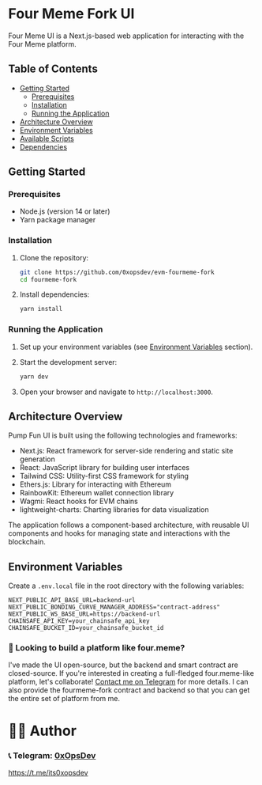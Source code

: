 # Four Meme Fork UI

Four Meme UI is a Next.js-based web application for interacting with the Four Meme platform.

## Table of Contents

- [Getting Started](#getting-started)
  - [Prerequisites](#prerequisites)
  - [Installation](#installation)
  - [Running the Application](#running-the-application)
- [Architecture Overview](#architecture-overview)
- [Environment Variables](#environment-variables)
- [Available Scripts](#available-scripts)
- [Dependencies](#dependencies)


## Getting Started

### Prerequisites

- Node.js (version 14 or later)
- Yarn package manager

### Installation

1. Clone the repository:
   ```bash
   git clone https://github.com/0xopsdev/evm-fourmeme-fork
   cd fourmeme-fork
   ```

2. Install dependencies:
   ```bash
   yarn install
   ```

### Running the Application

1. Set up your environment variables (see [Environment Variables](#environment-variables) section).

2. Start the development server:
   ```bash
   yarn dev
   ```

3. Open your browser and navigate to `http://localhost:3000`.

## Architecture Overview

Pump Fun UI is built using the following technologies and frameworks:

- Next.js: React framework for server-side rendering and static site generation
- React: JavaScript library for building user interfaces
- Tailwind CSS: Utility-first CSS framework for styling
- Ethers.js: Library for interacting with Ethereum
- RainbowKit: Ethereum wallet connection library
- Wagmi: React hooks for EVM chains
- lightweight-charts: Charting libraries for data visualization

The application follows a component-based architecture, with reusable UI components and hooks for managing state and interactions with the blockchain.

## Environment Variables

Create a `.env.local` file in the root directory with the following variables:

```
NEXT_PUBLIC_API_BASE_URL=backend-url
NEXT_PUBLIC_BONDING_CURVE_MANAGER_ADDRESS="contract-address"
NEXT_PUBLIC_WS_BASE_URL=https://backend-url
CHAINSAFE_API_KEY=your_chainsafe_api_key
CHAINSAFE_BUCKET_ID=your_chainsafe_bucket_id
```

### 🚀 Looking to build a platform like four.meme?

I've made the UI open-source, but the backend and smart contract are closed-source. If you're interested in creating a full-fledged four.meme-like platform, let's collaborate! [Contact me on Telegram](https://t.me/its0xopsdev) for more details.
I can also provide the fourmeme-fork contract and backend so that you can get the entire set of platform from me.

# 👨‍💻 Author
### 📞 Telegram: [0xOpsDev](https://t.me/its0xopsdev)   
https://t.me/its0xopsdev


